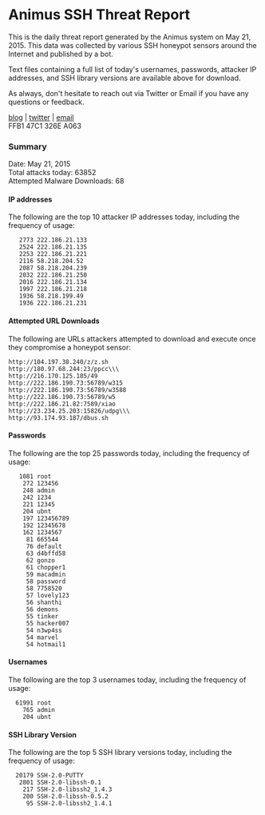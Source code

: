 # Animus SSH Threat Report

This is the daily threat report generated by the Animus system on May 21, 2015. This data was collected by various SSH honeypot sensors around the Internet and published by a bot.  

Text files containing a full list of today's usernames, passwords, attacker IP addresses, and SSH library versions are available above for download.  

As always, don't hesitate to reach out via Twitter or Email if you have any questions or feedback.  

[blog](http://morris.guru) | [twitter](https://twitter.com/andrew___morris) | [email](mailto:andrew@morris.guru)  
FFB1 47C1 326E A063  

### Summary

Date: May 21, 2015  
Total attacks today: 63852  
Attempted Malware Downloads: 68 

#### IP addresses
The following are the top 10 attacker IP addresses today, including the frequency of usage:
```
   2773 222.186.21.133
   2524 222.186.21.135
   2253 222.186.21.221
   2116 58.218.204.52
   2087 58.218.204.239
   2032 222.186.21.250
   2016 222.186.21.134
   1997 222.186.21.218
   1936 58.218.199.49
   1936 222.186.21.231
```

#### Attempted URL Downloads
The following are URLs attackers attempted to download and execute once they compromise a honeypot sensor:
```
http://104.197.38.240/z/z.sh
http://180.97.68.244:23/ppcc\\\
http://216.170.125.185/49
http://222.186.190.73:56789/w315
http://222.186.190.73:56789/w3588
http://222.186.190.73:56789/w5
http://222.186.21.82:7589/xiao
http://23.234.25.203:15826/udpg\\\
http://93.174.93.187/dbus.sh
```

#### Passwords
The following are the top 25 passwords today, including the frequency of usage:
```
   1081 root
    272 123456
    248 admin
    242 1234
    221 12345
    204 ubnt
    197 123456789
    192 12345678
    162 1234567
     81 665544
     76 default
     63 d4bffd58
     62 gonzo
     61 chopper1
     59 macadmin
     58 password
     58 7758520
     57 lovely123
     56 shanthi
     56 demons
     55 tinker
     55 hacker007
     54 n3wp4ss
     54 marvel
     54 hotmail1
```

#### Usernames
The following are the top 3 usernames today, including the frequency of usage:
```
  61991 root
    765 admin
    204 ubnt
```

#### SSH Library Version
The following are the top 5 SSH library versions today, including the frequency of usage:
```
  20179 SSH-2.0-PUTTY
   2801 SSH-2.0-libssh-0.1
    217 SSH-2.0-libssh2_1.4.3
    200 SSH-2.0-libssh-0.5.2
     95 SSH-2.0-libssh2_1.4.1
```
